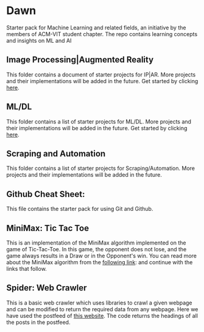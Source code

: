 # Dawn
Starter pack for Machine Learning and related fields, an initiative by the members of ACM-VIT student chapter. The repo contains learning concepts and insights on ML and AI

## Image Processing|Augmented Reality
This folder contains a document of starter projects for IP|AR. More projects and their implementations will be added in the future. Get started by clicking [here](./ImageProcessing_AugmentedReality).

## ML/DL
This folder contains a list of starter projects for ML/DL. More projects and their implementations will be added in the future. Get started by clicking [here](./ML_DL).

## Scraping and Automation
This folder contains a list of starter projects for Scraping/Automation. More projects and their implementations will be added in the future.

## Github Cheat Sheet:
This file contains the starter pack for using Git and Github.

## MiniMax: Tic Tac Toe
This is an implementation of the MiniMax algorithm implemented on the game of Tic-Tac-Toe. In this game, the opponent does not lose, and the game always results in a Draw or in the Opponent's win. You can read more about the MiniMax algorithm from the [following link](https://www.geeksforgeeks.org/minimax-algorithm-in-game-theory-set-1-introduction/):
and continue with the links that follow.

## Spider: Web Crawler
This is a basic web crawler which uses libraries to crawl a given webpage and can be modified to return the required data from any webpage. Here we have used the postfeed of [this website](https://pure-inlet-32646.herokuapp.com/). The code returns the headings of all the posts in the postfeed.  
